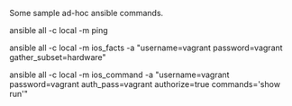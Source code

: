 Some sample ad-hoc ansible commands.

ansible all -c local -m ping

ansible all -c local -m ios_facts -a "username=vagrant password=vagrant gather_subset=hardware"

ansible all -c local -m ios_command -a "username=vagrant password=vagrant auth_pass=vagrant authorize=true commands='show run'"


